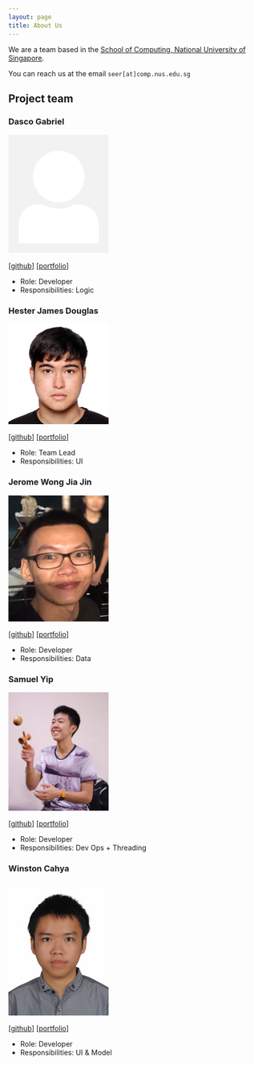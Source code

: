```yaml
---
layout: page
title: About Us
---
```


We are a team based in the [School of Computing, National University of Singapore](http://www.comp.nus.edu.sg).

You can reach us at the email `seer[at]comp.nus.edu.sg`

## Project team

### Dasco Gabriel

<img src="images/dystoriax.png" width="200px">

[[github](https://github.com/dystoriax)]
[[portfolio](team/dystoriax.md)]

* Role: Developer
* Responsibilities: Logic

### Hester James Douglas

<img src="images/e0543403.png" width="200px">

[[github](http://github.com/e0543403)]
[[portfolio](team/e0543403.md)]

* Role: Team Lead
* Responsibilities: UI

### Jerome Wong Jia Jin

<img src="images/jeromewjj.png" width="200px">

[[github](http://github.com/jeromewjj)] [[portfolio](team/jeromewong.md)]

* Role: Developer
* Responsibilities: Data

### Samuel Yip

<img src="images/samuelyip.png" width="200px">

[[github](http://github.com/johndoe)]
[[portfolio](team/johndoe.md)]

* Role: Developer
* Responsibilities: Dev Ops + Threading

### Winston Cahya

<img src="images/commanderw324.png" width="200px">

[[github](http://github.com/commanderw324)]
[[portfolio](team/winstonc.md)]

* Role: Developer
* Responsibilities: UI & Model
